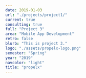 ```yaml
---
date: 2019-01-03
url: "./projects/project1/"
current: true
consulting: true
full: "Project 3"
area: "Mobile App Development"
retro: false
blurb: "This is project 3."
logo: "./assets/propelx-logo.png"
semester: "Spring"
year: "2019"
navcolor: "light"
title: "propelx"
---
```

